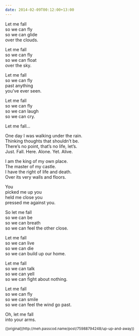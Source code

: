 ```yaml
---
date: 2014-02-09T00:12:00+13:00
---
```


Let me fall  
so we can fly  
so we can glide  
over the clouds.

Let me fall  
so we can fly  
so we can float  
over the sky.

Let me fall  
so we can fly  
past anything  
you’ve ever seen.

Let me fall  
so we can fly  
so we can laugh  
so we can cry.

Let me fall…

One day I was walking under the rain.  
Thinking thoughts that shouldn’t be.  
There’s no point, that’s no life, let’s.  
Just. Fall. Here. Alone. Yet. Alive.

I am the king of my own place.  
The master of my castle.  
I have the right of life and death.  
Over its very walls and floors.

You  
picked me up you  
held me close you  
pressed me against you.

So let me fall  
so we can be  
so we can breath  
so we can feel the other close.

Let me fall  
so we can live  
so we can die  
so we can build up our home.

Let me fall  
so we can talk  
so we can yell  
so we can fight about nothing.

Let me fall  
so we can fly  
so we can smile  
so we can feel the wind go past.

Oh, let me fall  
into your arms.

<small>
([original](http://meh.passcod.name/post/75988794248/up-up-and-away))
</small>
